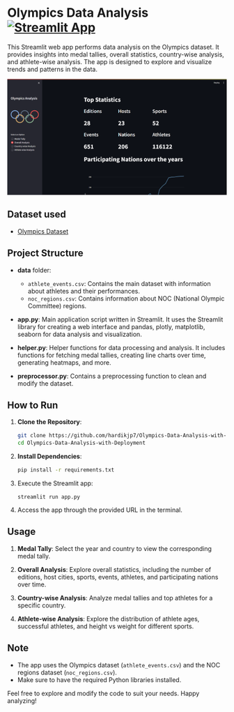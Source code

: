 # Olympics Data Analysis [![Streamlit App](https://static.streamlit.io/badges/streamlit_badge_black_white.svg)](https://olympics-da.streamlit.app/)


This Streamlit web app performs data analysis on the Olympics dataset. It provides insights into medal tallies, overall statistics, country-wise analysis, and athlete-wise analysis. The app is designed to explore and visualize trends and patterns in the data.

![Olympics Data Analysis](data/img1.png)

## Dataset used
- [Olympics Dataset](https://www.kaggle.com/datasets/heesoo37/120-years-of-olympic-history-athletes-and-results)

## Project Structure

- **data** folder:
  - `athlete_events.csv`: Contains the main dataset with information about athletes and their performances.
  - `noc_regions.csv`: Contains information about NOC (National Olympic Committee) regions.

- **app.py**: Main application script written in Streamlit. It uses the Streamlit library for creating a web interface and pandas, plotly, matplotlib, seaborn for data analysis and visualization.

- **helper.py**: Helper functions for data processing and analysis. It includes functions for fetching medal tallies, creating line charts over time, generating heatmaps, and more.

- **preprocessor.py**: Contains a preprocessing function to clean and modify the dataset.

## How to Run

1. **Clone the Repository**:
   ```bash
   git clone https://github.com/hardikjp7/Olympics-Data-Analysis-with-Deployment.git
   cd Olympics-Data-Analysis-with-Deployment
   ```

2. **Install Dependencies**:
   ```bash
   pip install -r requirements.txt
   ```

3. Execute the Streamlit app:
   ```
   streamlit run app.py
   ```

4. Access the app through the provided URL in the terminal.

## Usage

1. **Medal Tally**: Select the year and country to view the corresponding medal tally.

2. **Overall Analysis**: Explore overall statistics, including the number of editions, host cities, sports, events, athletes, and participating nations over time.

3. **Country-wise Analysis**: Analyze medal tallies and top athletes for a specific country.

4. **Athlete-wise Analysis**: Explore the distribution of athlete ages, successful athletes, and height vs weight for different sports.

## Note

- The app uses the Olympics dataset (`athlete_events.csv`) and the NOC regions dataset (`noc_regions.csv`).
- Make sure to have the required Python libraries installed.


Feel free to explore and modify the code to suit your needs. Happy analyzing!
